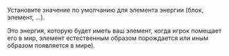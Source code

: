 Установите значение по умолчанию для элемента энергии (блок, элемент, ...).

Это энергия, которую будет иметь ваш элемент, когда игрок помещает его в мир, элемент естественным
образом порождается или иным образом появляется в мире).